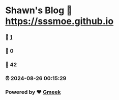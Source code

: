 # Shawn's Blog :link: https://sssmoe.github.io 
### :page_facing_up: [1](https://sssmoe.github.io/tag.html) 
### :speech_balloon: 0 
### :hibiscus: 42 
### :alarm_clock: 2024-08-26 00:15:29 
### Powered by :heart: [Gmeek](https://github.com/Meekdai/Gmeek)
